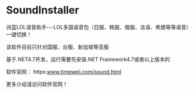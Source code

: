 # SoundInstaller
诗蓝LOL语音助手---LOL多国语音包（日服、韩服、俄服、法语、希腊等等语音）一键切换！

该软件目前只针对国服、台服、新加坡等亚服

基于.NET4.7开发，运行需要先安装.NET Framework4.7或者以上版本的

软件官网： https:www.timeweii.com/sound.html

更多介绍请访问软件官网！
